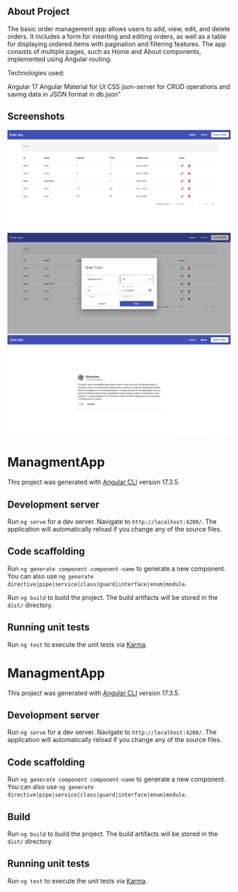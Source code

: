 ## About Project

The basic order management app allows users to add, view, edit, and delete orders. It includes a form for inserting and editing orders, as well as a table for displaying ordered items with pagination and filtering features. The app consists of multiple pages, such as Home and About components, implemented using Angular routing.

Technologies used:

Angular 17
Angular Material for UI
CSS
json-server for CRUD operations and saving data in JSON format in db.json"


## Screenshots

<img src="/home_page.png" alt="Order App"/>

<img src="/order-form.png" alt="Order App"/>

<img src="/about_page.png" alt="Order App"/>


# ManagmentApp

This project was generated with [Angular CLI](https://github.com/angular/angular-cli) version 17.3.5.

## Development server

Run `ng serve` for a dev server. Navigate to `http://localhost:4200/`. The application will automatically reload if you change any of the source files.

## Code scaffolding

Run `ng generate component component-name` to generate a new component. You can also use `ng generate directive|pipe|service|class|guard|interface|enum|module`.


Run `ng build` to build the project. The build artifacts will be stored in the `dist/` directory.

## Running unit tests

Run `ng test` to execute the unit tests via [Karma](https://karma-runner.github.io).

# ManagmentApp

This project was generated with [Angular CLI](https://github.com/angular/angular-cli) version 17.3.5.

## Development server

Run `ng serve` for a dev server. Navigate to `http://localhost:4200/`. The application will automatically reload if you change any of the source files.

## Code scaffolding

Run `ng generate component component-name` to generate a new component. You can also use `ng generate directive|pipe|service|class|guard|interface|enum|module`.

## Build

Run `ng build` to build the project. The build artifacts will be stored in the `dist/` directory.

## Running unit tests

Run `ng test` to execute the unit tests via [Karma](https://karma-runner.github.io).

